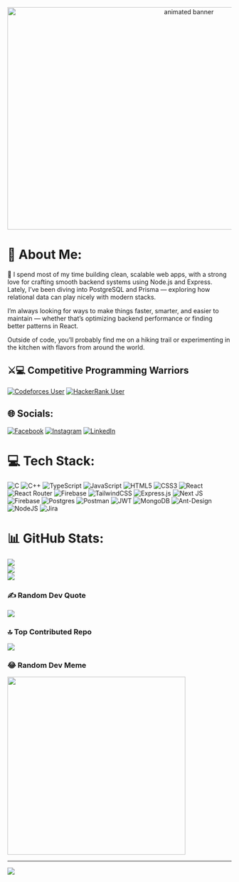 
<p align="center">
  <img src="https://cdn.dribbble.com/userupload/42123479/file/original-e71801a76a33768d4ed19f1f5a2df61d.gif" alt="animated banner" width="800" height="500"/>
</p>

# 💫 About Me:
👯 I spend most of my time building clean, scalable web apps, with a strong love for crafting smooth backend systems using Node.js and Express. Lately, I’ve been diving into PostgreSQL and Prisma — exploring how relational data can play nicely with modern stacks.

I’m always looking for ways to make things faster, smarter, and easier to maintain — whether that’s optimizing backend performance or finding better patterns in React.

Outside of code, you’ll probably find me on a hiking trail or experimenting in the kitchen with flavors from around the world.


## ⚔️💻 Competitive Programming Warriors
[![Codeforces User](https://img.shields.io/badge/Codeforces-Opu34-orange?style=for-the-badge&logo=codeforces)](https://codeforces.com/profile/opu34)
[![HackerRank User](https://img.shields.io/badge/HackerRank-nurmdopu428-2EC866?style=for-the-badge&logo=HackerRank&logoColor=white)](https://www.hackerrank.com/profile/nurmdopu428)

## 🌐 Socials:
[![Facebook](https://img.shields.io/badge/Facebook-%231877F2.svg?logo=Facebook&logoColor=white)](https://facebook.com/nurmdopu.opu) [![Instagram](https://img.shields.io/badge/Instagram-%23E4405F.svg?logo=Instagram&logoColor=white)](https://instagram.com/your_opu) [![LinkedIn](https://img.shields.io/badge/LinkedIn-%230077B5.svg?logo=linkedin&logoColor=white)](https://linkedin.com/in/md-nur-mohammod-2b8a55226) 

# 💻 Tech Stack:
![C](https://img.shields.io/badge/C-%2300599C.svg?style=for-the-badge&logo=c&logoColor=white)
![C++](https://img.shields.io/badge/C++-%2300599C.svg?style=for-the-badge&logo=c%2B%2B&logoColor=white)
![TypeScript](https://img.shields.io/badge/typescript-%23007ACC.svg?style=for-the-badge&logo=typescript&logoColor=white) ![JavaScript](https://img.shields.io/badge/javascript-%23323330.svg?style=for-the-badge&logo=javascript&logoColor=%23F7DF1E) ![HTML5](https://img.shields.io/badge/html5-%23E34F26.svg?style=for-the-badge&logo=html5&logoColor=white) ![CSS3](https://img.shields.io/badge/css3-%231572B6.svg?style=for-the-badge&logo=css3&logoColor=white) ![React](https://img.shields.io/badge/react-%2320232a.svg?style=for-the-badge&logo=react&logoColor=%2361DAFB) ![React Router](https://img.shields.io/badge/React_Router-CA4245?style=for-the-badge&logo=react-router&logoColor=white) ![Firebase](https://img.shields.io/badge/firebase-%23039BE5.svg?style=for-the-badge&logo=firebase) ![TailwindCSS](https://img.shields.io/badge/tailwindcss-%2338B2AC.svg?style=for-the-badge&logo=tailwind-css&logoColor=white) ![Express.js](https://img.shields.io/badge/express.js-%23404d59.svg?style=for-the-badge&logo=express&logoColor=%2361DAFB) ![Next JS](https://img.shields.io/badge/Next-black?style=for-the-badge&logo=next.js&logoColor=white) ![Firebase](https://img.shields.io/badge/firebase-%23039BE5.svg?style=for-the-badge&logo=firebase) ![Postgres](https://img.shields.io/badge/postgres-%23316192.svg?style=for-the-badge&logo=postgresql&logoColor=white) ![Postman](https://img.shields.io/badge/Postman-FF6C37?style=for-the-badge&logo=postman&logoColor=white) ![JWT](https://img.shields.io/badge/JWT-black?style=for-the-badge&logo=JSON%20web%20tokens) ![MongoDB](https://img.shields.io/badge/MongoDB-%234ea94b.svg?style=for-the-badge&logo=mongodb&logoColor=white) ![Ant-Design](https://img.shields.io/badge/-AntDesign-%230170FE?style=for-the-badge&logo=ant-design&logoColor=white) ![NodeJS](https://img.shields.io/badge/node.js-6DA55F?style=for-the-badge&logo=node.js&logoColor=white) ![Jira](https://img.shields.io/badge/jira-%230A0FFF.svg?style=for-the-badge&logo=jira&logoColor=white)
# 📊 GitHub Stats:
![](https://github-readme-stats.vercel.app/api?username=opuopu&theme=vue-dark&hide_border=true&include_all_commits=true&count_private=true)<br/>
![](https://github-readme-streak-stats.herokuapp.com/?user=opuopu&theme=vue-dark&hide_border=true)<br/>
![](https://github-readme-stats.vercel.app/api/top-langs/?username=opuopu&theme=vue-dark&hide_border=true&include_all_commits=true&count_private=true&layout=compact)

### ✍️ Random Dev Quote
![](https://quotes-github-readme.vercel.app/api?type=horizontal&theme=tokyonight)

### 🔝 Top Contributed Repo
![](https://github-contributor-stats.vercel.app/api?username=opuopu&limit=5&theme=nord&combine_all_yearly_contributions=true)

### 😂 Random Dev Meme
<img src='https://randommeme-five.vercel.app/' style="height: 400px;"/>

---
[![](https://visitcount.itsvg.in/api?id=opuopu&icon=0&color=0)](https://visitcount.itsvg.in)

<!-- Proudly created with GPRM ( https://gprm.itsvg.in ) -->
